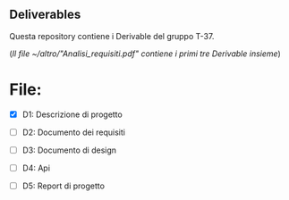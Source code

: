 ## Deliverables

Questa repository contiene i Derivable del gruppo T-37.

(*Il file ~/altro/"Analisi_requisiti.pdf" contiene i primi tre Derivable insieme*)

# File:
- [x] D1: Descrizione di progetto
- [ ] D2: Documento dei requisiti
- [ ] D3: Documento di design
- [ ] D4: Api
- [ ] D5: Report di progetto





